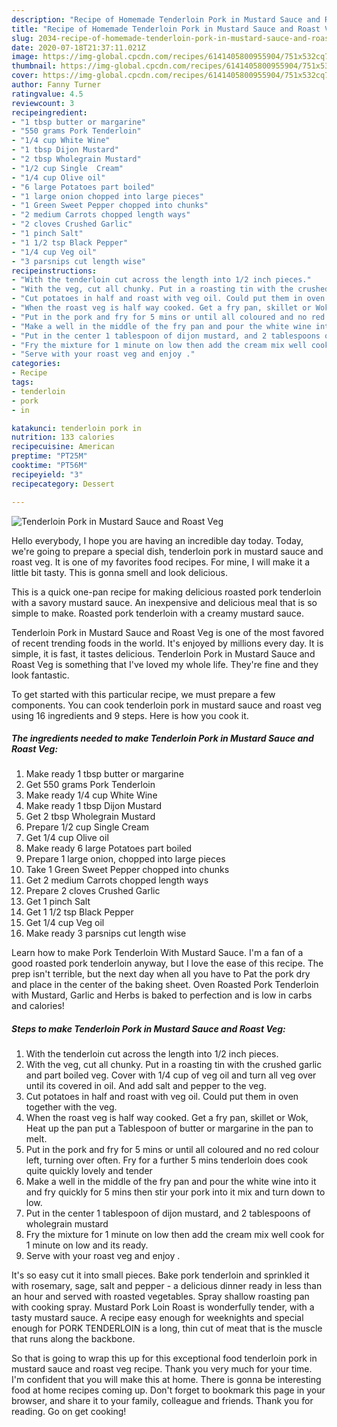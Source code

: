 ```yaml
---
description: "Recipe of Homemade Tenderloin Pork in Mustard Sauce and Roast Veg"
title: "Recipe of Homemade Tenderloin Pork in Mustard Sauce and Roast Veg"
slug: 2034-recipe-of-homemade-tenderloin-pork-in-mustard-sauce-and-roast-veg
date: 2020-07-18T21:37:11.021Z
image: https://img-global.cpcdn.com/recipes/6141405800955904/751x532cq70/tenderloin-pork-in-mustard-sauce-and-roast-veg-recipe-main-photo.jpg
thumbnail: https://img-global.cpcdn.com/recipes/6141405800955904/751x532cq70/tenderloin-pork-in-mustard-sauce-and-roast-veg-recipe-main-photo.jpg
cover: https://img-global.cpcdn.com/recipes/6141405800955904/751x532cq70/tenderloin-pork-in-mustard-sauce-and-roast-veg-recipe-main-photo.jpg
author: Fanny Turner
ratingvalue: 4.5
reviewcount: 3
recipeingredient:
- "1 tbsp butter or margarine"
- "550 grams Pork Tenderloin"
- "1/4 cup White Wine"
- "1 tbsp Dijon Mustard"
- "2 tbsp Wholegrain Mustard"
- "1/2 cup Single  Cream"
- "1/4 cup Olive oil"
- "6 large Potatoes part boiled"
- "1 large onion chopped into large pieces"
- "1 Green Sweet Pepper chopped into chunks"
- "2 medium Carrots chopped length ways"
- "2 cloves Crushed Garlic"
- "1 pinch Salt"
- "1 1/2 tsp Black Pepper"
- "1/4 cup Veg oil"
- "3 parsnips cut length wise"
recipeinstructions:
- "With the tenderloin cut across the length into 1/2 inch pieces."
- "With the veg, cut all chunky. Put in a roasting tin with the crushed garlic and part boiled veg. Cover with 1/4 cup of veg oil and turn all veg over until its covered in oil. And add salt and pepper to the veg."
- "Cut potatoes in half and roast with veg oil. Could put them in oven together with the veg."
- "When the roast veg is half way cooked. Get a fry pan, skillet or Wok, Heat up the pan put a Tablespoon of butter or margarine in the pan to melt."
- "Put in the pork and fry for 5 mins or until all coloured and no red colour left, turning over often. Fry for a further 5 mins tenderloin does cook quite quickly lovely and tender"
- "Make a well in the middle of the fry pan and pour the white wine into it and fry quickly for 5 mins then stir your pork into it mix and turn down to low."
- "Put in the center 1 tablespoon of dijon mustard, and 2 tablespoons of wholegrain mustard"
- "Fry the mixture for 1 minute on low then add the cream mix well cook for 1 minute on low and its ready."
- "Serve with your roast veg and enjoy ."
categories:
- Recipe
tags:
- tenderloin
- pork
- in

katakunci: tenderloin pork in 
nutrition: 133 calories
recipecuisine: American
preptime: "PT25M"
cooktime: "PT56M"
recipeyield: "3"
recipecategory: Dessert

---
```



![Tenderloin Pork in Mustard Sauce and Roast Veg](https://img-global.cpcdn.com/recipes/6141405800955904/751x532cq70/tenderloin-pork-in-mustard-sauce-and-roast-veg-recipe-main-photo.jpg)

Hello everybody, I hope you are having an incredible day today. Today, we're going to prepare a special dish, tenderloin pork in mustard sauce and roast veg. It is one of my favorites food recipes. For mine, I will make it a little bit tasty. This is gonna smell and look delicious.

This is a quick one-pan recipe for making delicious roasted pork tenderloin with a savory mustard sauce. An inexpensive and delicious meal that is so simple to make. Roasted pork tenderloin with a creamy mustard sauce.

Tenderloin Pork in Mustard Sauce and Roast Veg is one of the most favored of recent trending foods in the world. It's enjoyed by millions every day. It is simple, it is fast, it tastes delicious. Tenderloin Pork in Mustard Sauce and Roast Veg is something that I've loved my whole life. They're fine and they look fantastic.


To get started with this particular recipe, we must prepare a few components. You can cook tenderloin pork in mustard sauce and roast veg using 16 ingredients and 9 steps. Here is how you cook it.

<!--inarticleads1-->

##### The ingredients needed to make Tenderloin Pork in Mustard Sauce and Roast Veg:

1. Make ready 1 tbsp butter or margarine
1. Get 550 grams Pork Tenderloin
1. Make ready 1/4 cup White Wine
1. Make ready 1 tbsp Dijon Mustard
1. Get 2 tbsp Wholegrain Mustard
1. Prepare 1/2 cup Single  Cream
1. Get 1/4 cup Olive oil
1. Make ready 6 large Potatoes part boiled
1. Prepare 1 large onion, chopped into large pieces
1. Take 1 Green Sweet Pepper chopped into chunks
1. Get 2 medium Carrots chopped length ways
1. Prepare 2 cloves Crushed Garlic
1. Get 1 pinch Salt
1. Get 1 1/2 tsp Black Pepper
1. Get 1/4 cup Veg oil
1. Make ready 3 parsnips cut length wise


Learn how to make Pork Tenderloin With Mustard Sauce. I&#39;m a fan of a good roasted pork tenderloin anyway, but I love the ease of this recipe. The prep isn&#39;t terrible, but the next day when all you have to Pat the pork dry and place in the center of the baking sheet. Oven Roasted Pork Tenderloin with Mustard, Garlic and Herbs is baked to perfection and is low in carbs and calories! 

<!--inarticleads2-->

##### Steps to make Tenderloin Pork in Mustard Sauce and Roast Veg:

1. With the tenderloin cut across the length into 1/2 inch pieces.
1. With the veg, cut all chunky. Put in a roasting tin with the crushed garlic and part boiled veg. Cover with 1/4 cup of veg oil and turn all veg over until its covered in oil. And add salt and pepper to the veg.
1. Cut potatoes in half and roast with veg oil. Could put them in oven together with the veg.
1. When the roast veg is half way cooked. Get a fry pan, skillet or Wok, Heat up the pan put a Tablespoon of butter or margarine in the pan to melt.
1. Put in the pork and fry for 5 mins or until all coloured and no red colour left, turning over often. Fry for a further 5 mins tenderloin does cook quite quickly lovely and tender
1. Make a well in the middle of the fry pan and pour the white wine into it and fry quickly for 5 mins then stir your pork into it mix and turn down to low.
1. Put in the center 1 tablespoon of dijon mustard, and 2 tablespoons of wholegrain mustard
1. Fry the mixture for 1 minute on low then add the cream mix well cook for 1 minute on low and its ready.
1. Serve with your roast veg and enjoy .


It&#39;s so easy cut it into small pieces. Bake pork tenderloin and sprinkled it with rosemary, sage, salt and pepper - a delicious dinner ready in less than an hour and served with roasted vegetables. Spray shallow roasting pan with cooking spray. Mustard Pork Loin Roast is wonderfully tender, with a tasty mustard sauce. A recipe easy enough for weeknights and special enough for PORK TENDERLOIN is a long, thin cut of meat that is the muscle that runs along the backbone. 

So that is going to wrap this up for this exceptional food tenderloin pork in mustard sauce and roast veg recipe. Thank you very much for your time. I'm confident that you will make this at home. There is gonna be interesting food at home recipes coming up. Don't forget to bookmark this page in your browser, and share it to your family, colleague and friends. Thank you for reading. Go on get cooking!
